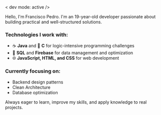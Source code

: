 < dev mode: active />

Hello, I'm Francisco Pedro.
I'm an 19-year-old developer passionate about building practical and well-structured solutions.  

### Technologies I work with:
- ☕ **Java** and 🧠 **C** for logic-intensive programming challenges  
- 🧮 **SQL** and **Firebase** for data management and optimization  
- 🌐 **JavaScript, HTML, and CSS** for web development  

### Currently focusing on:
- Backend design patterns  
- Clean Architecture  
- Database optimization  

Always eager to learn, improve my skills, and apply knowledge to real projects.  

